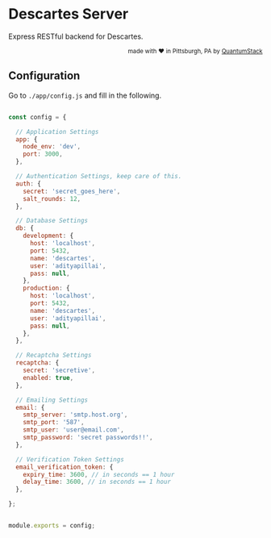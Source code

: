 # Descartes Server

Express RESTful backend for Descartes.


<div align="right"><sup>
  made with ❤️ in Pittsburgh, PA by <a href="https://quantumstack.xyz">QuantumStack</a>
</sup></div>

## Configuration

Go to `./app/config.js` and fill in the following.

```js

const config = {

  // Application Settings
  app: {
    node_env: 'dev',
    port: 3000,
  },

  // Authentication Settings, keep care of this.
  auth: {
    secret: 'secret_goes_here',
    salt_rounds: 12,
  },

  // Database Settings
  db: {
    development: {
      host: 'localhost',
      port: 5432,
      name: 'descartes',
      user: 'adityapillai',
      pass: null,
    },
    production: {
      host: 'localhost',
      port: 5432,
      name: 'descartes',
      user: 'adityapillai',
      pass: null,
    },
  },

  // Recaptcha Settings
  recaptcha: {
    secret: 'secretive',
    enabled: true,
  },

  // Emailing Settings
  email: {
    smtp_server: 'smtp.host.org',
    smtp_port: '587',
    smtp_user: 'user@email.com',
    smtp_password: 'secret passwords!!',
  },

  // Verification Token Settings
  email_verification_token: {
    expiry_time: 3600, // in seconds == 1 hour
    delay_time: 3600, // in seconds == 1 hour
  },

};


module.exports = config;

```